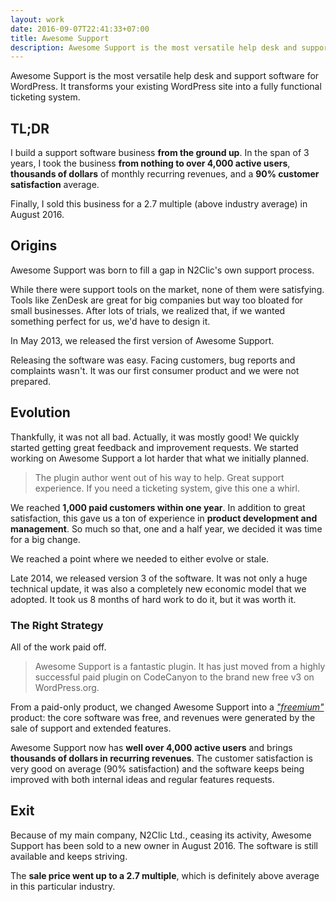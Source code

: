 ```yaml
---
layout: work
date: 2016-09-07T22:41:33+07:00
title: Awesome Support
description: Awesome Support is the most versatile help desk and support software for WordPress. It transforms your existing WordPress site into a fully functional ticketing system
---
```


<p class="intro">Awesome Support is the most versatile help desk and support software for WordPress. It transforms your existing WordPress site into a fully functional ticketing system.</p>

## TL;DR

I build a support software business **from the ground up**. In the span of 3 years, I took the business **from nothing to over 4,000 active users**, **thousands of dollars** of monthly recurring revenues, and a **90% customer satisfaction** average.

Finally, I sold this business for a 2.7 multiple (above industry average) in August 2016.

## Origins

Awesome Support was born to fill a gap in N2Clic's own support process.

While there were support tools on the market, none of them were satisfying. Tools like ZenDesk are great for big companies but way too bloated for small businesses. After lots of trials, we realized that, if we wanted something perfect for us, we'd have to design it.

In May 2013, we released the first version of Awesome Support.

Releasing the software was easy. Facing customers, bug reports and complaints wasn't. It was our first consumer product and we were not prepared.

## Evolution

Thankfully, it was not all bad. Actually, it was mostly good! We quickly started getting great feedback and improvement requests. We started working on Awesome Support a lot harder that what we initially planned.

> The plugin author went out of his way to help. Great support experience. If you need a ticketing system, give this one a whirl.

We reached **1,000 paid customers within one year**. In addition to great satisfaction, this gave us a ton of experience in **product development and management**. So much so that, one and a half year, we decided it was time for a big change.

We reached a point where we needed to either evolve or stale.

Late 2014, we released version 3 of the software. It was not only a huge technical update, it was also a completely new economic model that we adopted. It took us 8 months of hard work to do it, but it was worth it.

### The Right Strategy

All of the work paid off.

> Awesome Support is a fantastic plugin. It has just moved from a highly successful paid plugin on CodeCanyon to the brand new free v3 on WordPress.org.

From a paid-only product, we changed Awesome Support into a [*"freemium"*](https://en.wikipedia.org/wiki/Freemium) product: the core software was free, and revenues were generated by the sale of support and extended features.

Awesome Support now has **well over 4,000 active users** and brings **thousands of dollars in recurring revenues**. The customer satisfaction is very good on average (90% satisfaction) and the software keeps being improved with both internal ideas and regular features requests.

## Exit

Because of my main company, N2Clic Ltd., ceasing its activity, Awesome Support has been sold to a new owner in August 2016. The software is still available and keeps striving.

The **sale price went up to a 2.7 multiple**, which is definitely above average in this particular industry.